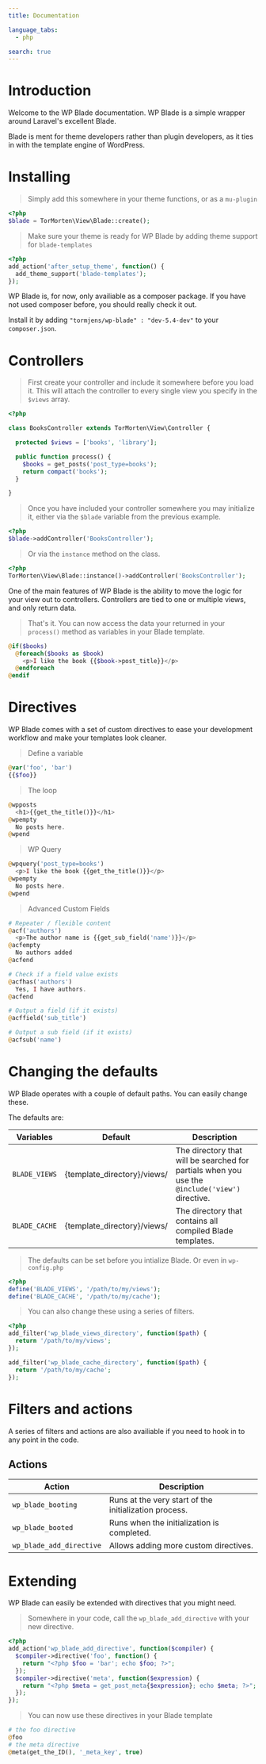 ```yaml
---
title: Documentation

language_tabs:
  - php

search: true
---
```


# Introduction

Welcome to the WP Blade documentation. WP Blade is a simple wrapper around Laravel's excellent Blade.

Blade is ment for theme developers rather than plugin developers, as it ties in with the template engine of WordPress.

# Installing

> Simply add this somewhere in your theme functions, or as a `mu-plugin`

```php
<?php
$blade = TorMorten\View\Blade::create();
```

> Make sure your theme is ready for WP Blade by adding theme support for `blade-templates`

```php
<?php 
add_action('after_setup_theme', function() {
  add_theme_support('blade-templates');
});
```

WP Blade is, for now, only availiable as a composer package. If you have not used composer before, you should really check it out.

Install it by adding `"tormjens/wp-blade" : "dev-5.4-dev"` to your `composer.json`.

# Controllers

> First create your controller and include it somewhere before you load it. This will attach the controller to every single view you specify in the `$views` array.

```php 
<?php 

class BooksController extends TorMorten\View\Controller {

  protected $views = ['books', 'library'];

  public function process() {
    $books = get_posts('post_type=books');
    return compact('books');
  }

}
```

> Once you have included your controller somewhere you may initialize it, either via the `$blade` variable from the previous example.

```php
<?php
$blade->addController('BooksController');
```

> Or via the `instance` method on the class.

```php 
<?php
TorMorten\View\Blade::instance()->addController('BooksController');
```

One of the main features of WP Blade is the ability to move the logic for your view out to controllers. Controllers are tied to one or multiple views, and only return data.

> That's it. You can now access the data your returned in your `process()` method as variables in your Blade template.

```php
@if($books)
  @foreach($books as $book)
    <p>I like the book {{$book->post_title}}</p>
  @endforeach
@endif
```

# Directives

WP Blade comes with a set of custom directives to ease your development workflow and make your templates look cleaner.

> Define a variable

```php
@var('foo', 'bar')
{{$foo}}
```

> The loop

```php 
@wpposts
  <h1>{{get_the_title()}}</h1>
@wpempty
  No posts here.
@wpend
```

> WP Query

```php
@wpquery('post_type=books')
  <p>I like the book {{get_the_title()}}</p>
@wpempty
  No posts here.
@wpend
```

> Advanced Custom Fields

```php
# Repeater / flexible content
@acf('authors')
  <p>The author name is {{get_sub_field('name')}}</p>
@acfempty
  No authors added
@acfend

# Check if a field value exists
@acfhas('authors')
  Yes, I have authors.
@acfend

# Output a field (if it exists)
@acffield('sub_title')

# Output a sub field (if it exists)
@acfsub('name')
```

# Changing the defaults

WP Blade operates with a couple of default paths. You can easily change these.

The defaults are:

Variables | Default | Description |
--------- | ------- | ----------- |
`BLADE_VIEWS` | {template_directory}/views/ | The directory that will be searched for partials when you use the `@include('view')` directive.
`BLADE_CACHE` | {template_directory}/views/ | The directory that contains all compiled Blade templates.

> The defaults can be set before you intialize Blade. Or even in `wp-config.php`

```php
<?php
define('BLADE_VIEWS', '/path/to/my/views');
define('BLADE_CACHE', '/path/to/my/cache');
```

> You can also change these using a series of filters.

```php 
<?php
add_filter('wp_blade_views_directory', function($path) {
  return '/path/to/my/views';
});

add_filter('wp_blade_cache_directory', function($path) {
  return '/path/to/my/cache';
});
```

# Filters and actions

A series of filters and actions are also availiable if you need to hook in to any point in the code.

## Actions

Action | Description |
--------- | ----------- |
`wp_blade_booting` | Runs at the very start of the initialization process.
`wp_blade_booted` | Runs when the initialization is completed.
`wp_blade_add_directive` | Allows adding more custom directives.

# Extending

WP Blade can easily be extended with directives that you might need.

> Somewhere in your code, call the `wp_blade_add_directive` with your new directive.

```php 
<?php 
add_action('wp_blade_add_directive', function($compiler) {
  $compiler->directive('foo', function() {
    return "<?php $foo = 'bar'; echo $foo; ?>";
  });
  $compiler->directive('meta', function($expression) {
    return "<?php $meta = get_post_meta{$expression}; echo $meta; ?>";
  });
});
```

> You can now use these directives in your Blade template

```php 
# the foo directive
@foo
# the meta directive
@meta(get_the_ID(), '_meta_key', true)
```
